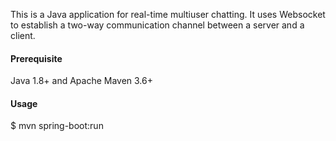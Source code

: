 This is a Java application for real-time multiuser chatting. It uses Websocket to establish a two-way communication channel between a server and a client.

#### Prerequisite
Java 1.8+ and Apache Maven 3.6+

#### Usage
$ mvn spring-boot:run
